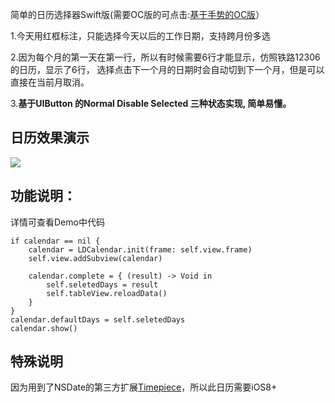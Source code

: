 简单的日历选择器Swift版(需要OC版的可点击:[基于手势的OC版](https://github.com/SNTD/LDCalendarView)）

1.今天用红框标注，只能选择今天以后的工作日期，支持跨月份多选

2.因为每个月的第一天在第一行，所以有时候需要6行才能显示，仿照铁路12306的日历，显示了6行，  选择点击下一个月的日期时会自动切到下一个月，但是可以直接在当前月取消。

3.**基于UIButton 的Normal Disable Selected 三种状态实现, 简单易懂。**

## 日历效果演示

![](https://github.com/sntd/LDCalendar/raw/master/Picture/LDCalendar.gif)


## 功能说明：

详情可查看Demo中代码

``` 
if calendar == nil {
    calendar = LDCalendar.init(frame: self.view.frame)
    self.view.addSubview(calendar)

    calendar.complete = { (result) -> Void in
        self.seletedDays = result
        self.tableView.reloadData()
    }
}
calendar.defaultDays = self.seletedDays
calendar.show()
```
## 特殊说明
因为用到了NSDate的第三方扩展[Timepiece](https://github.com/naoty/Timepiece)，所以此日历需要iOS8+